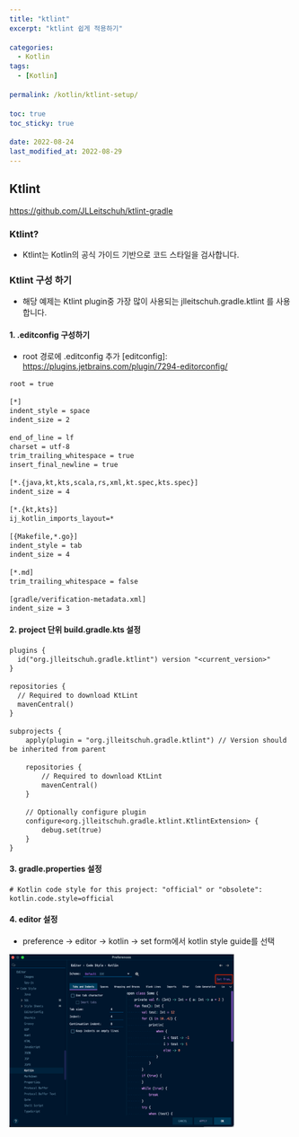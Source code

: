 ```yaml
---
title: "ktlint"
excerpt: "ktlint 쉽게 적용하기"

categories:
  - Kotlin
tags:
  - [Kotlin]

permalink: /kotlin/ktlint-setup/

toc: true
toc_sticky: true

date: 2022-08-24
last_modified_at: 2022-08-29
---
```


## Ktlint
<https://github.com/JLLeitschuh/ktlint-gradle> 

### Ktlint? 
* Ktlint는 Kotlin의 공식 가이드 기반으로 코드 스타일을 검사합니다.

### Ktlint 구성 하기 
* 해당 예제는 Ktlint plugin중 가장 많이 사용되는 jlleitschuh.gradle.ktlint 를 사용합니다. 
 
#### 1. .editconfig 구성하기
* root 경로에 .editconfig 추가 [editconfig]: https://plugins.jetbrains.com/plugin/7294-editorconfig/

```
root = true

[*]
indent_style = space
indent_size = 2

end_of_line = lf
charset = utf-8
trim_trailing_whitespace = true
insert_final_newline = true

[*.{java,kt,kts,scala,rs,xml,kt.spec,kts.spec}]
indent_size = 4

[*.{kt,kts}]
ij_kotlin_imports_layout=*

[{Makefile,*.go}]
indent_style = tab
indent_size = 4

[*.md]
trim_trailing_whitespace = false

[gradle/verification-metadata.xml]
indent_size = 3
```

#### 2.  project 단위 build.gradle.kts 설정
```
plugins {
  id("org.jlleitschuh.gradle.ktlint") version "<current_version>"
}

repositories {
  // Required to download KtLint
  mavenCentral()
}

subprojects {
    apply(plugin = "org.jlleitschuh.gradle.ktlint") // Version should be inherited from parent

    repositories {
        // Required to download KtLint
        mavenCentral()
    }

    // Optionally configure plugin
    configure<org.jlleitschuh.gradle.ktlint.KtlintExtension> {
        debug.set(true)
    }
}
```

#### 3. gradle.properties 설정
```
# Kotlin code style for this project: "official" or "obsolete":
kotlin.code.style=official
```

#### 4. editor 설정
* preference → editor → kotlin → set form에서 kotlin style guide를 선택

<img src="/assets/images/posts_img/ktlint-setup/ktlint1.png" width="400">
 


